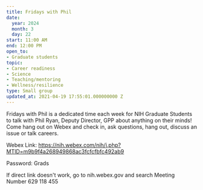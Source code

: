 ```yaml
---
title: Fridays with Phil
date:
  year: 2024
  month: 3
  day: 22
start: 11:00 AM
end: 12:00 PM
open_to:
- Graduate students
topic:
- Career readiness
- Science
- Teaching/mentoring
- Wellness/resilience
type: Small group
updated_at: 2021-04-19 17:55:01.000000000 Z
---
```

Fridays with Phil is a dedicated time each week for NIH Graduate
Students to talk with Phil Ryan, Deputy Director, GPP about anything on
their minds!  Come hang out on Webex and check in, ask questions, hang
out, discuss an issue or talk careers.  

Webex
Link: https://nih.webex.com/nih/j.php?MTID=m9b9f4a268949868ac3fcfcfbfc492ab9

Password: Grads

If direct link doesn\'t work, go to nih.webex.gov and search Meeting
Number 629 118 455

 
